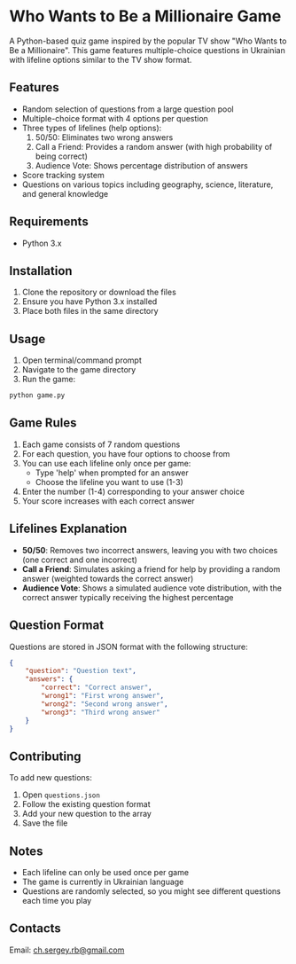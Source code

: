 # Who Wants to Be a Millionaire Game

A Python-based quiz game inspired by the popular TV show "Who Wants to Be a Millionaire". This game features multiple-choice questions in Ukrainian with lifeline options similar to the TV show format.

## Features

- Random selection of questions from a large question pool
- Multiple-choice format with 4 options per question
- Three types of lifelines (help options):
  1. 50/50: Eliminates two wrong answers
  2. Call a Friend: Provides a random answer (with high probability of being correct)
  3. Audience Vote: Shows percentage distribution of answers
- Score tracking system
- Questions on various topics including geography, science, literature, and general knowledge

## Requirements

- Python 3.x

## Installation

1. Clone the repository or download the files
2. Ensure you have Python 3.x installed
3. Place both files in the same directory

## Usage

1. Open terminal/command prompt
2. Navigate to the game directory
3. Run the game:

```bash
python game.py
```

## Game Rules

1. Each game consists of 7 random questions
2. For each question, you have four options to choose from
3. You can use each lifeline only once per game:
   - Type 'help' when prompted for an answer
   - Choose the lifeline you want to use (1-3)
4. Enter the number (1-4) corresponding to your answer choice
5. Your score increases with each correct answer

## Lifelines Explanation

- **50/50**: Removes two incorrect answers, leaving you with two choices (one correct and one incorrect)
- **Call a Friend**: Simulates asking a friend for help by providing a random answer (weighted towards the correct answer)
- **Audience Vote**: Shows a simulated audience vote distribution, with the correct answer typically receiving the highest percentage

## Question Format

Questions are stored in JSON format with the following structure:

```json
{
    "question": "Question text",
    "answers": {
        "correct": "Correct answer",
        "wrong1": "First wrong answer",
        "wrong2": "Second wrong answer",
        "wrong3": "Third wrong answer"
    }
}
```

## Contributing

To add new questions:

1. Open `questions.json`
2. Follow the existing question format
3. Add your new question to the array
4. Save the file

## Notes

- Each lifeline can only be used once per game
- The game is currently in Ukrainian language
- Questions are randomly selected, so you might see different questions each time you play

## Contacts

Email: <ch.sergey.rb@gmail.com>
